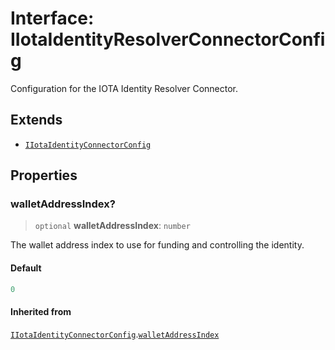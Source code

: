 # Interface: IIotaIdentityResolverConnectorConfig

Configuration for the IOTA Identity Resolver Connector.

## Extends

- [`IIotaIdentityConnectorConfig`](IIotaIdentityConnectorConfig.md)

## Properties

### walletAddressIndex?

> `optional` **walletAddressIndex**: `number`

The wallet address index to use for funding and controlling the identity.

#### Default

```ts
0
```

#### Inherited from

[`IIotaIdentityConnectorConfig`](IIotaIdentityConnectorConfig.md).[`walletAddressIndex`](IIotaIdentityConnectorConfig.md#walletaddressindex)

